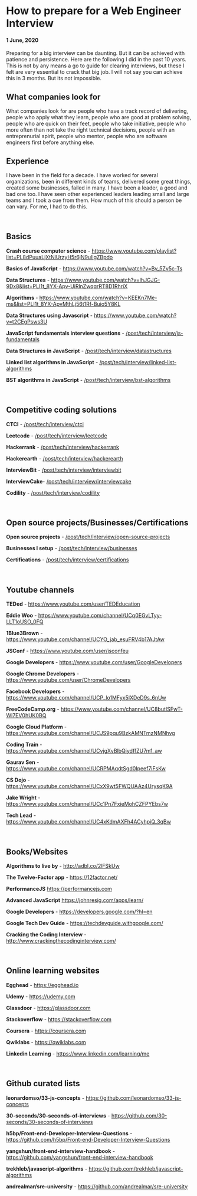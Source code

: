 # How to prepare for a Web Engineer Interview

#### 1 June, 2020

Preparing for a big interview can be daunting. But it can be achieved with patience and persistence. Here are the following I did in the past 10 years. This is not by any means a go to guide for clearing interviews, but these I felt are very essential to crack that big job. I will not say you can achieve this in 3 months. But its not impossible.

## What companies look for

What companies look for are people who have a track record of delivering, people who apply what they learn, people who are good at problem solving, people who are quick on their feet, people who take initiative, people who more often than not take the right technical decisions, people with an entreprenurial spirit, people who mentor, people who are software engineers first before anything else.

## Experience

I have been in the field for a decade. I have worked for several organizations, been in different kinds of teams, delivered some great things, created some businesses, failed in many. I have been a leader, a good and bad one too. I have seen other experienced leaders leading small and large teams and I took a cue from them. How much of this should a person be can vary. For me, I had to do this.

&nbsp;

## Basics

**Crash course computer science** - https://www.youtube.com/playlist?list=PL8dPuuaLjXtNlUrzyH5r6jN9ulIgZBpdo

**Basics of JavaScript** - https://www.youtube.com/watch?v=Bv_5Zv5c-Ts

**Data Structures** - https://www.youtube.com/watch?v=IhJGJG-9Dx8&list=PLI1t_8YX-Apv-UiRlnZwqqrRT8D1RhriX

**Algorithms** - https://www.youtube.com/watch?v=KEEKn7Me-ms&list=PLI1t_8YX-ApvMthLj56t1Rf-Buio5Y8KL

**Data Structures using Javascript** - https://www.youtube.com/watch?v=t2CEgPsws3U

**JavaScript fundamentals interview questions** - <a target="_blank" href='/post/tech/interview/js-fundamentals'>/post/tech/interview/js-fundamentals</a>

**Data Structures in JavaScript** - <a target="_blank" href='/post/tech/interview/datastructures'>/post/tech/interview/datastructures</a>

**Linked list algorithms in JavaScript** - <a target="_blank" href='/post/tech/interview/linked-list-algorithms'>/post/tech/interview/linked-list-algorithms</a>

**BST algorithms in JavaScript** - <a target="_blank" href='/post/tech/interview/bst-algorithms'>/post/tech/interview/bst-algorithms</a>

&nbsp;

## Competitive coding solutions

**CTCI** - <a target="_blank" href='/post/tech/interview/ctci'>/post/tech/interview/ctci</a>

**Leetcode** - <a target="_blank" href='/post/tech/interview/leetcode'>/post/tech/interview/leetcode</a>

**Hackerrank** - <a target="_blank" href='/post/tech/interview/hackerrank'>/post/tech/interview/hackerrank</a>

**Hackerearth** - <a target="_blank" href='/post/tech/interview/hackerearth'>/post/tech/interview/hackerearth</a>

**InterviewBit** - <a target="_blank" href='/post/tech/interview/interviewbit'>/post/tech/interview/interviewbit</a>

**InterviewCake**-  <a target="_blank" href='/post/tech/interview/interviewcake'>/post/tech/interview/interviewcake</a>

**Codility** - <a target="_blank" href='/post/tech/interview/codility'>/post/tech/interview/codility</a>

&nbsp;

## Open source projects/Businesses/Certifications

**Open source projects** - <a target="_blank" href='/post/tech/interview/open-source-projects'>/post/tech/interview/open-source-projects</a>

**Businesses I setup** - <a target="_blank" href='/post/tech/interview/businesses'>/post/tech/interview/businesses</a>

**Certifications** - <a target="_blank" href='/post/tech/interview/certifications'>/post/tech/interview/certifications</a>

&nbsp;

## Youtube channels

**TEDed** - https://www.youtube.com/user/TEDEducation

**Eddie Woo** - https://www.youtube.com/channel/UCq0EGvLTyy-LLT1oUSO_0FQ

**1Blue3Brown** - https://www.youtube.com/channel/UCYO_jab_esuFRV4b17AJtAw

**JSConf** - https://www.youtube.com/user/jsconfeu

**Google Developers** - https://www.youtube.com/user/GoogleDevelopers

**Google Chrome Developers** - https://www.youtube.com/user/ChromeDevelopers

**Facebook Developers** - https://www.youtube.com/channel/UCP_lo1MFyx5IXDeD9s_6nUw

**FreeCodeCamp.org** - https://www.youtube.com/channel/UC8butISFwT-Wl7EV0hUK0BQ

**Google Cloud Platform** - https://www.youtube.com/channel/UCJS9pqu9BzkAMNTmzNMNhvg

**Coding Train** - https://www.youtube.com/channel/UCvjgXvBlbQiydffZU7m1_aw

**Gaurav Sen** - https://www.youtube.com/channel/UCRPMAqdtSgd0Ipeef7iFsKw

**CS Dojo** - https://www.youtube.com/channel/UCxX9wt5FWQUAAz4UrysqK9A

**Jake Wright** - https://www.youtube.com/channel/UCc1Pn7FxieMohCZFPYEbs7w

**Tech Lead** - https://www.youtube.com/channel/UC4xKdmAXFh4ACyhpiQ_3qBw

&nbsp;

## Books/Websites

**Algorithms to live by** - http://adbl.co/2lFSkUw

**The Twelve-Factor app** - https://12factor.net/

**PerformanceJS** https://performancejs.com

**Advanced JavaScript** https://johnresig.com/apps/learn/

**Google Developers** - https://developers.google.com/?hl=en

**Google Tech Dev Guide** - https://techdevguide.withgoogle.com/

**Cracking the Coding Interview** - http://www.crackingthecodinginterview.com/

&nbsp;

## Online learning websites

**Egghead** - https://egghead.io

**Udemy** - https://udemy.com

**Glassdoor** - https://glassdoor.com

**Stackoverflow** - https://stackoverflow.com

**Coursera** - https://coursera.com

**Qwiklabs** - https://qwiklabs.com

**Linkedin Learning** - https://www.linkedin.com/learning/me

&nbsp;

## Github curated lists

**leonardomso/33-js-concepts** - https://github.com/leonardomso/33-js-concepts

**30-seconds/30-seconds-of-interviews** - https://github.com/30-seconds/30-seconds-of-interviews

**h5bp/Front-end-Developer-Interview-Questions** - https://github.com/h5bp/Front-end-Developer-Interview-Questions

**yangshun/front-end-interview-handbook** - https://github.com/yangshun/front-end-interview-handbook

**trekhleb/javascript-algorithms** - https://github.com/trekhleb/javascript-algorithms

**andrealmar/sre-university** - https://github.com/andrealmar/sre-university

&nbsp;
